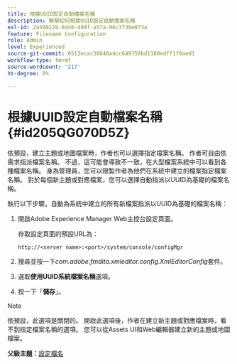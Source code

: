 ```yaml
---
title: 根據UUID設定自動檔案名稱
description: 瞭解如何根據UUID設定自動檔案名稱
exl-id: 2a599228-6d46-494f-a57a-96c3f30e073a
feature: Filename Configuration
role: Admin
level: Experienced
source-git-commit: 0513ecac38840a4cc649758bd1180edff1f8aed1
workflow-type: tm+mt
source-wordcount: '217'
ht-degree: 0%

---
```


# 根據UUID設定自動檔案名稱 {#id205QG070D5Z}

依預設，建立主題或地圖檔案時，作者也可以選擇指定檔案名稱。 作者可自由依需求指派檔案名稱。 不過，這可能會導致不一致，在大型檔案系統中可以看到各種檔案名稱。 身為管理員，您可以限製作者為他們在系統中建立的檔案指定檔案名稱。 對於每個新主題或對應檔案，您可以選擇自動指派以UUID為基礎的檔案名稱。

執行以下步驟，自動為系統中建立的所有新檔案指派以UUID為基礎的檔案名稱：

1. 開啟Adobe Experience Manager Web主控台設定頁面。

   存取設定頁面的預設URL為：

   ```http
   http://<server name>:<port>/system/console/configMgr
   ```

1. 搜尋並按一下&#x200B;*com.adobe.fmdita.xmleditor.config.XmlEditorConfig*&#x200B;套件。

1. 選取&#x200B;**使用UUID系統檔案名稱**&#x200B;選項。

1. 按一下「**儲存**」。


>[!NOTE]
>
> 依預設，此選項是關閉的。 開啟此選項後，作者在建立新主題或對應檔案時，看不到指定檔案名稱的選項。 您可以從Assets UI和Web編輯器建立新的主題或地圖檔案。

**父級主題：**[&#x200B;設定檔名](conf-file-names.md)
